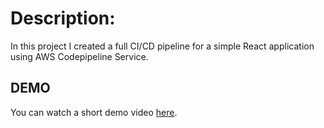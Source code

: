 # Description:
In this project I created a full CI/CD pipeline for a simple React application using AWS Codepipeline Service.

## DEMO
You can watch a short demo video [here](https://drive.google.com/file/d/1UZg_UVHQY1tX9B0nh1wgNuPG7jRhwSG0/view?usp=sharing).

